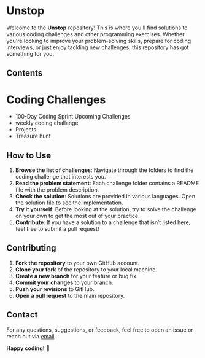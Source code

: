# Unstop

Welcome to the **Unstop** repository! This is where you'll find solutions to various coding challenges and other programming exercises. Whether you're looking to improve your problem-solving skills, prepare for coding interviews, or just enjoy tackling new challenges, this repository has got something for you.

## Contents

# Coding Challenges
- 100-Day Coding Sprint
Upcoming Challenges
- weekly coding challange
- Projects
- Treasure hunt


 
## How to Use

1. **Browse the list of challenges**: Navigate through the folders to find the coding challenge that interests you.
2. **Read the problem statement**: Each challenge folder contains a README file with the problem description.
3. **Check the solution**: Solutions are provided in various languages. Open the solution file to see the implementation.
4. **Try it yourself**: Before looking at the solution, try to solve the challenge on your own to get the most out of your practice.
5. **Contribute**: If you have a solution to a challenge that isn’t listed here, feel free to submit a pull request!

## Contributing

1. **Fork the repository** to your own GitHub account.
2. **Clone your fork** of the repository to your local machine.
3. **Create a new branch** for your feature or bug fix.
4. **Commit your changes** to your branch.
5. **Push your revisions** to GitHub.
6. **Open a pull request** to the main repository.

## Contact

For any questions, suggestions, or feedback, feel free to open an issue or reach out via [email](mailto:adityakumar.mishra3566@gmail.com).

**Happy coding!** 🚀
